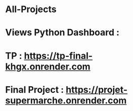 # All-Projects

# Views Python Dashboard :
# TP : https://tp-final-khgx.onrender.com
# Final Project : https://projet-supermarche.onrender.com
